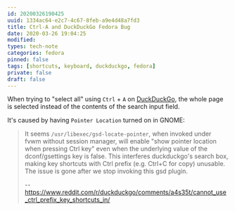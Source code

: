 ```yaml
---
id: 20200326190425
uuid: 1334ac64-e2c7-4c67-8feb-a9e4d48a7fd3
title: Ctrl-A and DuckDuckGo Fedora Bug
date: 2020-03-26 19:04:25
modified: 
types: tech-note
categories: fedora
pinned: false
tags: [shortcuts, keyboard, duckduckgo, fedora]
private: false
draft: false
---
```


When trying to "select all" using `Ctrl` + `A` on [DuckDuckGo](https://duckduckgo.com), the whole page is selected instead of the contents of the search input field.

It's caused by having `Pointer Location` turned on in GNOME:

> It seems `/usr/libexec/gsd-locate-pointer`, when invoked under fvwm without session
> manager, will enable "show pointer location when pressing Ctrl key"
> even when the underlying value of the dconf/gsettings key is false.
> This interferes duckduckgo's search box, making key shortcuts with Ctrl
> prefix (e.g. Ctrl+C for copy) unusable. The issue is gone after we stop invoking this gsd plugin. 
>
> -- https://www.reddit.com/r/duckduckgo/comments/a4s35t/cannot_use_ctrl_prefix_key_shortcuts_in/

